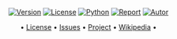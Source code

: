 <p align="center">
<a href="https://github.com/mishakorzik/Extra-Keys"><img title="Version" src="https://img.shields.io/badge/Version-2.4.9-yellow?style=for-the-badge&logo="></a>
<a href="https://github.com/mishakorzik/Extra-Keys/blob/main/LICENSE"><img title="License" src="https://img.shields.io/badge/License-GNU-brightgreen?style=for-the-badge&logo=gnu"></a>
<a href=""><img title="Python" src="https://img.shields.io/badge/Python-3.7-red?style=for-the-badge&logo=python"></a>
<a href="https://github.com/mishakorzik"><img title="Report" src="https://img.shields.io/badge/Copyring-2021-red?style=for-the-badge&logo=github"></a>
<a href="https://github.com/mishakorzik"><img title="Autor" src="https://img.shields.io/badge/Author-mishakorzik-blue?style=for-the-badge&logo=github"></a>

</p>

<p align="center">
• <a href="https://github.com/mishakorzik/Extra-Keys/blob/main/LICENSE">License</a> 
• <a href="https://github.com/mishakorzik/Extra-Keys/issues">Issues</a> 
• <a href="https://github.com/mishakorzik/Extra-Keys/projects">Project</a> 
• <a href="https://github.com/mishakorzik/Extra-Keys/wiki">Wikipedia</a> •

</p>

